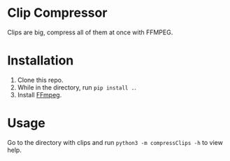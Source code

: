 # Clip Compressor
Clips are big, compress all of them at once with FFMPEG.

# Installation
1. Clone this repo.
2. While in the directory, run `pip install .`.
3. Install [FFmpeg](https://www.ffmpeg.org).

# Usage
Go to the directory with clips and run `python3 -m compressClips -h` to view help.